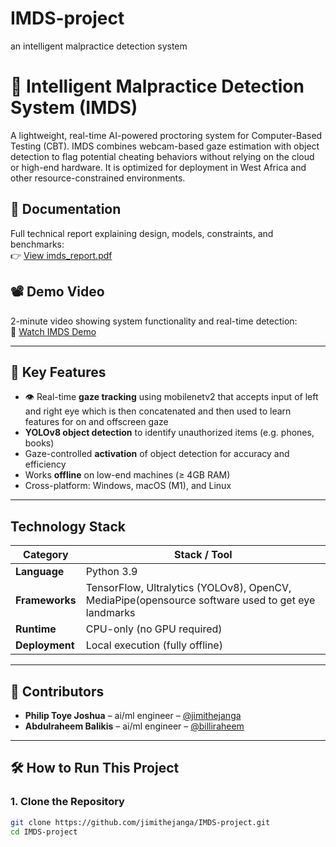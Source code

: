 # IMDS-project
an intelligent malpractice detection system
# 🧠 Intelligent Malpractice Detection System (IMDS)

A lightweight, real-time AI-powered proctoring system for Computer-Based Testing (CBT). IMDS combines webcam-based gaze estimation with object detection to flag potential cheating behaviors without relying on the cloud or high-end hardware. It is optimized for deployment in West Africa and other resource-constrained environments.

## 📄 Documentation
Full technical report explaining design, models, constraints, and benchmarks:  
👉 [View imds_report.pdf](https://drive.google.com/file/d/1OWoiJlXJwaM5yGQDMg5UWTeOwRlEkxQC/view?usp=drive_link)

## 📽️ Demo Video
2-minute video showing system functionality and real-time detection:  
🎥 [Watch IMDS Demo](https://drive.google.com/file/d/1vF6bIOh3fHV75Ly2eNux42-aHoePPVFX/view?usp=drive_link)


---

## 🚀 Key Features

- 👁️ Real-time **gaze tracking** using mobilenetv2 that accepts input of left and right eye which is then concatenated and then used to learn features for on and offscreen gaze
-  **YOLOv8 object detection** to identify unauthorized items (e.g. phones, books)
-  Gaze-controlled **activation** of object detection for accuracy and efficiency
-  Works **offline** on low-end machines (≥ 4GB RAM)
-  Cross-platform: Windows, macOS (M1), and Linux

---

## Technology Stack

| Category       | Stack / Tool                         |
|----------------|--------------------------------------|
| **Language**   | Python 3.9                           |
| **Frameworks** | TensorFlow, Ultralytics (YOLOv8), OpenCV, MediaPipe(opensource software used to get eye landmarks |
| **Runtime**    | CPU-only (no GPU required)           |
| **Deployment** | Local execution (fully offline)      |

---

## 👥 Contributors

- **Philip Toye Joshua** – ai/ml engineer – [@jimithejanga](https://github.com/jimithejanga)  
- **Abdulraheem Balikis** – ai/ml engineer – [@billiraheem](https://github.com/billiraheem)

---

## 🛠 How to Run This Project

### 1. Clone the Repository

```bash
git clone https://github.com/jimithejanga/IMDS-project.git
cd IMDS-project

